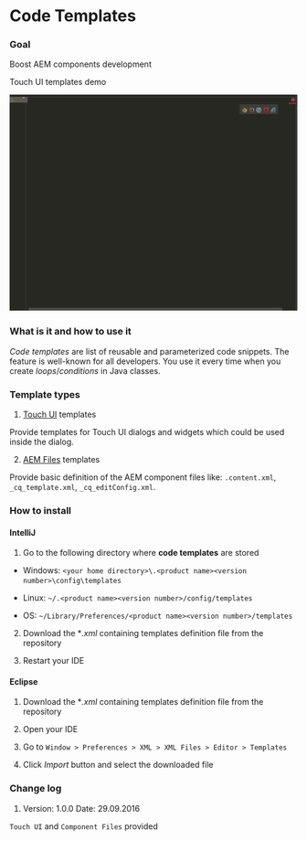 # Code Templates

### Goal

Boost AEM components development

<p align="center">
  <p>Touch UI templates demo<p>
  <img src="misc/demo.gif" alt="Code Templates"/>
</p>


### What is it and how to use it

*Code templates* are list of reusable and parameterized code snippets. The feature is well-known for all developers. You use it every time when you create *loops*/*conditions* in Java classes.

### Template types

1. [Touch UI](https://github.com/Cognifide/AEM-Code-Templates/tree/master/TouchUI) templates

 Provide templates for Touch UI dialogs and widgets which could be used inside the dialog.

2.  [AEM Files](https://github.com/Cognifide/AEM-Code-Templates/tree/master/ComponentFiles) templates

 Provide basic definition of the AEM component files like: `.content.xml`, `_cq_template.xml`, `_cq_editConfig.xml`.

### How to install

#### IntelliJ

1. Go to the following directory where **code templates** are stored

  * Windows: `<your home directory>\.<product name><version number>\config\templates`

  * Linux: `~/.<product name><version number>/config/templates`

  * OS: `~/Library/Preferences/<product name><version number>/templates`

2. Download the **.xml* containing templates definition file from the repository

3. Restart your IDE


#### Eclipse

1. Download the **.xml* containing templates definition file from the repository

2. Open your IDE

3. Go to `Window > Preferences > XML > XML Files > Editor > Templates`

4. Click *Import* button and select the downloaded file

### Change log

 1. Version: 1.0.0 Date: 29.09.2016


  `Touch UI` and `Component Files` provided
